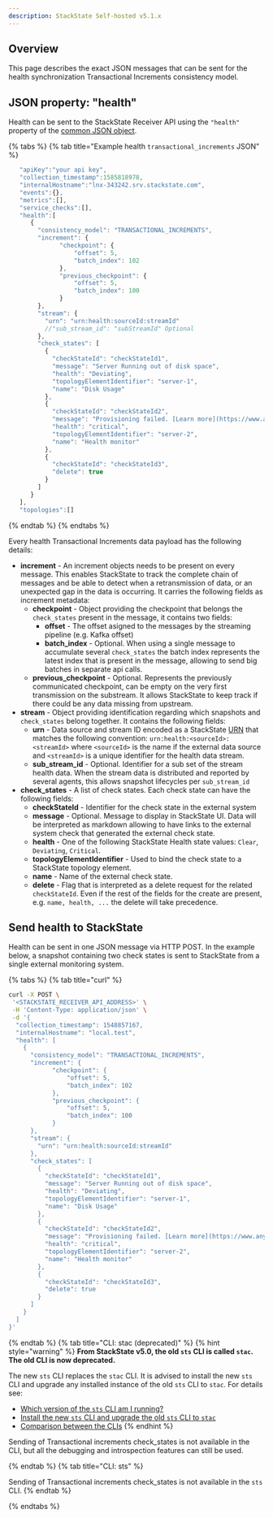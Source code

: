 ```yaml
---
description: StackState Self-hosted v5.1.x
---
```


## Overview

This page describes the exact JSON messages that can be sent for the health synchronization Transactional Increments consistency model.

## JSON property: "health"

Health can be sent to the StackState Receiver API using the `"health"` property of the [common JSON object](send-health-data.md#common-json-object).

{% tabs %}
{% tab title="Example health `transactional_increments` JSON" %}
```javascript
   "apiKey":"your api key",
   "collection_timestamp":1585818978,
   "internalHostname":"lnx-343242.srv.stackstate.com",
   "events":{},
   "metrics":[],
   "service_checks":[],
   "health":[
      {
        "consistency_model": "TRANSACTIONAL_INCREMENTS",
        "increment": {
              "checkpoint": {
                  "offset": 5,
                  "batch_index": 102
              },
              "previous_checkpoint": {
                  "offset": 5,
                  "batch_index": 100
              }
        },
        "stream": {
          "urn": "urn:health:sourceId:streamId"
          //"sub_stream_id": "subStreamId" Optional
        },
        "check_states": [
          {
            "checkStateId": "checkStateId1",
            "message": "Server Running out of disk space",
            "health": "Deviating",
            "topologyElementIdentifier": "server-1",
            "name": "Disk Usage"
          },
          {
            "checkStateId": "checkStateId2",
            "message": "Provisioning failed. [Learn more](https://www.any-link.com)",
            "health": "critical",
            "topologyElementIdentifier": "server-2",
            "name": "Health monitor"
          },
          {
            "checkStateId": "checkStateId3",
            "delete": true
          }
        ]
      }
   ],
   "topologies":[]
```
{% endtab %}
{% endtabs %}

Every health Transactional Increments data payload has the following details:

* **increment** - An increment objects needs to be present on every message. This enables StackState to track the complete chain of messages and be able to detect when a retransmission of data, or an unexpected gap in the data is occurring. It carries the following fields as increment metadata:
  * **checkpoint** - Object providing the checkpoint that belongs the `check_states` present in the message, it contains two fields:
    * **offset** - The offset asigned to the messages by the streaming pipeline (e.g. Kafka offset)
    * **batch_index** - Optional. When using a single message to accumulate several `check_states` the batch index represents the latest index that is present in the message, allowing to send big batches in separate api calls.
  * **previous_checkpoint** - Optional. Represents the previously communicated checkpoint, can be empty on the very first transmission on the substream. It allows StackState to keep track if there could be any data missing from upstream.
* **stream** - Object providing identification regarding which snapshots and `check_states` belong together. It contains the following fields:
  * **urn** - Data source and stream ID encoded as a StackState [URN](/configure/topology/identifiers.md) that matches the following convention: `urn:health:<sourceId>:<streamId>` where `<sourceId>` is the name if the external data source and `<streamId>` is a unique identifier for the health data stream.
  * **sub_stream_id** - Optional. Identifier for a sub set of the stream health data. When the stream data is distributed and reported by several agents, this allows snapshot lifecycles per `sub_stream_id`
* **check_states** - A list of check states. Each check state can have the following fields:
  * **checkStateId** - Identifier for the check state in the external system
  * **message** - Optional. Message to display in StackState UI. Data will be interpreted as markdown allowing to have links to the external system check that generated the external check state.
  * **health** - One of the following StackState Health state values: `Clear`, `Deviating`, `Critical`.
  * **topologyElementIdentifier** - Used to bind the check state to a StackState topology element.
  * **name** - Name of the external check state.
  * **delete** - Flag that is interpreted as a delete request for the related `checkStateId`. Even if the rest of the fields for the create are present, e.g. `name, health, ...` the delete will take precedence.


## Send health to StackState

Health can be sent in one JSON message via HTTP POST. In the example below, a snapshot containing two check states is sent to StackState from a single external monitoring system.

{% tabs %}
{% tab title="curl" %}
```bash
curl -X POST \
 '<STACKSTATE_RECEIVER_API_ADDRESS>' \
 -H 'Content-Type: application/json' \
 -d '{
  "collection_timestamp": 1548857167,
  "internalHostname": "local.test",
  "health": [
    {
      "consistency_model": "TRANSACTIONAL_INCREMENTS",
      "increment": {
            "checkpoint": {
                "offset": 5,
                "batch_index": 102
            },
            "previous_checkpoint": {
                "offset": 5,
                "batch_index": 100
            }
      },
      "stream": {
        "urn": "urn:health:sourceId:streamId"
      },
      "check_states": [
        {
          "checkStateId": "checkStateId1",
          "message": "Server Running out of disk space",
          "health": "Deviating",
          "topologyElementIdentifier": "server-1",
          "name": "Disk Usage"
        },
        {
          "checkStateId": "checkStateId2",
          "message": "Provisioning failed. [Learn more](https://www.any-link.com)",
          "health": "critical",
          "topologyElementIdentifier": "server-2",
          "name": "Health monitor"
        },
        {
          "checkStateId": "checkStateId3",
          "delete": true
        }
      ]
    }
  ]
}'
```
{% endtab %}
{% tab title="CLI: stac (deprecated)" %}
{% hint style="warning" %}
**From StackState v5.0, the old `sts` CLI is called `stac`. The old CLI is now deprecated.**

The new `sts` CLI replaces the `stac` CLI. It is advised to install the new `sts` CLI and upgrade any installed instance of the old `sts` CLI to `stac`. For details see:

* [Which version of the `sts` CLI am I running?](/setup/cli/cli-comparison.md#which-version-of-the-cli-am-i-running "StackState Self-Hosted only")
* [Install the new `sts` CLI and upgrade the old `sts` CLI to `stac`](/setup/cli/cli-sts.md#install-the-new-sts-cli "StackState Self-Hosted only")
* [Comparison between the CLIs](/setup/cli/cli-comparison.md "StackState Self-Hosted only")
{% endhint %}

Sending of Transactional increments check_states is not available in the CLI, but all the debugging and introspection features can still be used.

{% endtab %}
{% tab title="CLI: sts" %}

Sending of Transactional increments check_states is not available in the `sts` CLI.
{% endtab %}

{% endtabs %}
